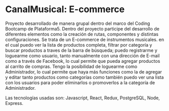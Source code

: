 # CanalMusical: E-commerce

Proyecto desarrollado de manera grupal dentro del marco del Coding Bootcamp de Plataforma5. Dentro del proyecto participe del desarrollo de diferentes elementos como la creación de rutas, componentes y distintas configuraciones. 
Se trata de un E-commerce de instrumentos musicales. en el cual puedo ver la lista de productos completa, filtrar por categoría y buscar productos a traves de la barra de búsqueda; puedo registrarme y loguearme como usuario, tanto manualmente con una dirección de E-mail como a través de Facebook, lo cual permite que pueda agregar productos al carrito de compras. Tengo la posibilidad de loguearme como Administrador, lo cual permite que haya más funciones como la de agregar y editar tanto productos como categorías como también puedo ver una lista con los usuarios para poder eliminarlos o promoverlos a la categoría de Administrador.

Las tecnologías usadas son: Javascript, React, Redux, PostgreSQL, Node, Express.
